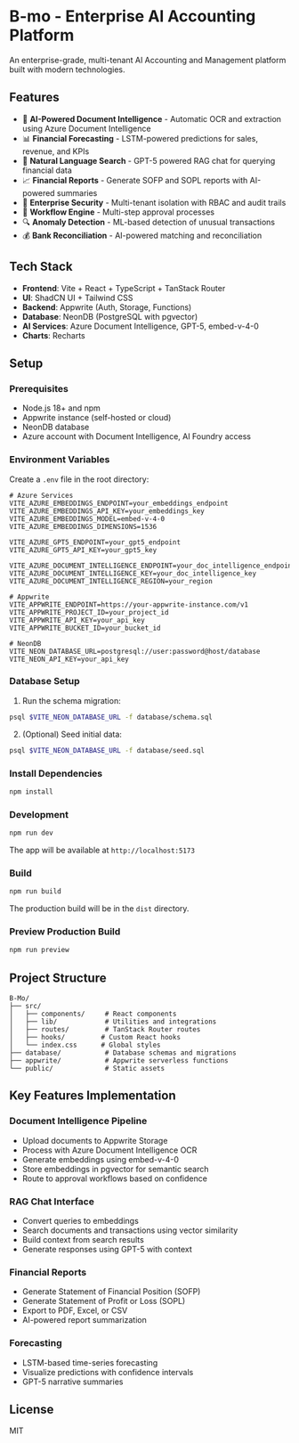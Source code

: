 # B-mo - Enterprise AI Accounting Platform

An enterprise-grade, multi-tenant AI Accounting and Management platform built with modern technologies.

## Features

- 🧠 **AI-Powered Document Intelligence** - Automatic OCR and extraction using Azure Document Intelligence
- 📊 **Financial Forecasting** - LSTM-powered predictions for sales, revenue, and KPIs
- 💬 **Natural Language Search** - GPT-5 powered RAG chat for querying financial data
- 📈 **Financial Reports** - Generate SOFP and SOPL reports with AI-powered summaries
- 🔐 **Enterprise Security** - Multi-tenant isolation with RBAC and audit trails
- 🔄 **Workflow Engine** - Multi-step approval processes
- 🔍 **Anomaly Detection** - ML-based detection of unusual transactions
- 💰 **Bank Reconciliation** - AI-powered matching and reconciliation

## Tech Stack

- **Frontend**: Vite + React + TypeScript + TanStack Router
- **UI**: ShadCN UI + Tailwind CSS
- **Backend**: Appwrite (Auth, Storage, Functions)
- **Database**: NeonDB (PostgreSQL with pgvector)
- **AI Services**: Azure Document Intelligence, GPT-5, embed-v-4-0
- **Charts**: Recharts

## Setup

### Prerequisites

- Node.js 18+ and npm
- Appwrite instance (self-hosted or cloud)
- NeonDB database
- Azure account with Document Intelligence, AI Foundry access

### Environment Variables

Create a `.env` file in the root directory:

```env
# Azure Services
VITE_AZURE_EMBEDDINGS_ENDPOINT=your_embeddings_endpoint
VITE_AZURE_EMBEDDINGS_API_KEY=your_embeddings_key
VITE_AZURE_EMBEDDINGS_MODEL=embed-v-4-0
VITE_AZURE_EMBEDDINGS_DIMENSIONS=1536

VITE_AZURE_GPT5_ENDPOINT=your_gpt5_endpoint
VITE_AZURE_GPT5_API_KEY=your_gpt5_key

VITE_AZURE_DOCUMENT_INTELLIGENCE_ENDPOINT=your_doc_intelligence_endpoint
VITE_AZURE_DOCUMENT_INTELLIGENCE_KEY=your_doc_intelligence_key
VITE_AZURE_DOCUMENT_INTELLIGENCE_REGION=your_region

# Appwrite
VITE_APPWRITE_ENDPOINT=https://your-appwrite-instance.com/v1
VITE_APPWRITE_PROJECT_ID=your_project_id
VITE_APPWRITE_API_KEY=your_api_key
VITE_APPWRITE_BUCKET_ID=your_bucket_id

# NeonDB
VITE_NEON_DATABASE_URL=postgresql://user:password@host/database
VITE_NEON_API_KEY=your_api_key
```

### Database Setup

1. Run the schema migration:

```bash
psql $VITE_NEON_DATABASE_URL -f database/schema.sql
```

2. (Optional) Seed initial data:

```bash
psql $VITE_NEON_DATABASE_URL -f database/seed.sql
```

### Install Dependencies

```bash
npm install
```

### Development

```bash
npm run dev
```

The app will be available at `http://localhost:5173`

### Build

```bash
npm run build
```

The production build will be in the `dist` directory.

### Preview Production Build

```bash
npm run preview
```

## Project Structure

```
B-Mo/
├── src/
│   ├── components/     # React components
│   ├── lib/            # Utilities and integrations
│   ├── routes/         # TanStack Router routes
│   ├── hooks/         # Custom React hooks
│   └── index.css      # Global styles
├── database/           # Database schemas and migrations
├── appwrite/           # Appwrite serverless functions
└── public/             # Static assets
```

## Key Features Implementation

### Document Intelligence Pipeline
- Upload documents to Appwrite Storage
- Process with Azure Document Intelligence OCR
- Generate embeddings using embed-v-4-0
- Store embeddings in pgvector for semantic search
- Route to approval workflows based on confidence

### RAG Chat Interface
- Convert queries to embeddings
- Search documents and transactions using vector similarity
- Build context from search results
- Generate responses using GPT-5 with context

### Financial Reports
- Generate Statement of Financial Position (SOFP)
- Generate Statement of Profit or Loss (SOPL)
- Export to PDF, Excel, or CSV
- AI-powered report summarization

### Forecasting
- LSTM-based time-series forecasting
- Visualize predictions with confidence intervals
- GPT-5 narrative summaries

## License

MIT

